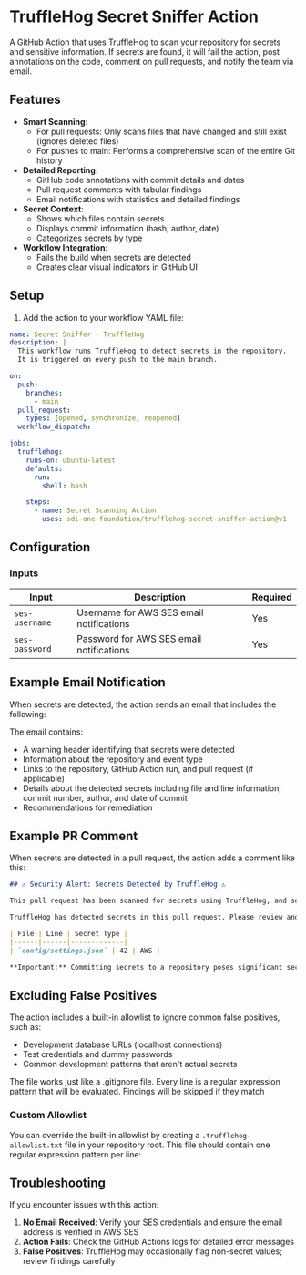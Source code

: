 # TruffleHog Secret Sniffer Action

A GitHub Action that uses TruffleHog to scan your repository for secrets and sensitive information. If secrets are found, it will fail the action, post annotations on the code, comment on pull requests, and notify the team via email.

## Features

- **Smart Scanning**:
  - For pull requests: Only scans files that have changed and still exist (ignores deleted files)
  - For pushes to main: Performs a comprehensive scan of the entire Git history
- **Detailed Reporting**:
  - GitHub code annotations with commit details and dates
  - Pull request comments with tabular findings
  - Email notifications with statistics and detailed findings
- **Secret Context**:
  - Shows which files contain secrets
  - Displays commit information (hash, author, date)
  - Categorizes secrets by type
- **Workflow Integration**:
  - Fails the build when secrets are detected
  - Creates clear visual indicators in GitHub UI

## Setup

1. Add the action to your workflow YAML file:

```yaml
name: Secret Sniffer - TruffleHog
description: |
  This workflow runs TruffleHog to detect secrets in the repository.
  It is triggered on every push to the main branch.

on:
  push:
    branches:
      - main
  pull_request:
    types: [opened, synchronize, reopened]
  workflow_dispatch:

jobs:
  trufflehog:
    runs-on: ubuntu-latest
    defaults:
      run:
        shell: bash

    steps:
      - name: Secret Scanning Action
        uses: sdi-one-foundation/trufflehog-secret-sniffer-action@v1
```

## Configuration

### Inputs

| Input | Description | Required |
|-------|-------------|----------|
| `ses-username` | Username for AWS SES email notifications | Yes |
| `ses-password` | Password for AWS SES email notifications | Yes |

## Example Email Notification

When secrets are detected, the action sends an email that includes the following:

The email contains:

- A warning header identifying that secrets were detected
- Information about the repository and event type
- Links to the repository, GitHub Action run, and pull request (if applicable)
- Details about the detected secrets including file and line information, commit number, author, and date of commit
- Recommendations for remediation

## Example PR Comment

When secrets are detected in a pull request, the action adds a comment like this:

```markdown
## ⚠️ Security Alert: Secrets Detected by TruffleHog ⚠️

This pull request has been scanned for secrets using TruffleHog, and sensitive information has been detected. Please review the findings below and take appropriate action to secure your repository.

TruffleHog has detected secrets in this pull request. Please review and remove any sensitive information.

| File | Line | Secret Type |
|------|------|-------------|
| `config/settings.json` | 42 | AWS |

**Important:** Committing secrets to a repository poses significant security risks. Please remove these secrets and consider them compromised.
```

## Excluding False Positives

The action includes a built-in allowlist to ignore common false positives, such as:

- Development database URLs (localhost connections)
- Test credentials and dummy passwords
- Common development patterns that aren't actual secrets

The file works just like a .gitignore file.  Every line is a regular expression pattern that will be evaluated.  Findings will be skipped if they match

### Custom Allowlist

You can override the built-in allowlist by creating a `.trufflehog-allowlist.txt` file in your repository root. This file should contain one regular expression pattern per line:

## Troubleshooting

If you encounter issues with this action:

1. **No Email Received**: Verify your SES credentials and ensure the email address is verified in AWS SES
2. **Action Fails**: Check the GitHub Actions logs for detailed error messages
3. **False Positives**: TruffleHog may occasionally flag non-secret values; review findings carefully

